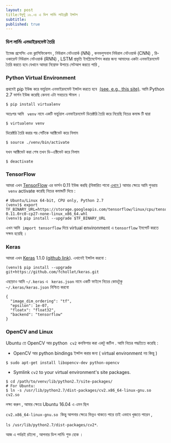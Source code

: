 ```yaml
---
layout: post
title:উবুন্টু ১৬.০৪ এ ডিপ লার্নিং লাইব্রেরী ইন্সটল 
subtitle:
published: true
---
```



### ডিপ লার্নিং এনভাইরনমেন্ট তৈরি

ইমেজ প্রসেসিং এবং ক্লাসিফিকেশন  , নিউরাল নেটওয়ার্ক (NN) , কনভলুসনাল নিউরাল নেটওয়ার্ক (CNN) , রি-ওকারেন্ট  নিউরাল নেটওয়ার্ক (RNN) ,  LSTM প্রভৃতি ইমপ্লিমেন্টেশন করার জন্য আমাদের একটা এনভাইরনমেন্ট তৈরি করতে হবে যেখানে আমরা নিম্নোক্ত উপায়ে সেটআপ করতে পারি ,



### Python Virtual Environment

প্রথমেই pip ইউজ করে  ভার্চুয়াল এনভাইরনমেন্ট ইন্সটল করতে হবে  [(see, e.g., this site)](http://docs.python-guide.org/en/latest/dev/virtualenvs/). আমি  Python 2.7 ভার্সন ইউজ করেছি  কেননা এটা সবচেয়ে স্টাবল । 

```
$ pip install virtualenv
```

অতঃপর আমি ` venv` নামে একটি ভার্চুয়াল এনভাইরনমেন্ট ডিরেক্টরি তৈরি করে নিয়েছি  নিচের কমান্ড টি দ্বারা  

```
$ virtualenv venv
```

ডিরেক্টরি তৈরি করার পর সেটিকে আক্টিভেট করে নিলাম

```
$ source ./venv/bin/activate 
```

যখন  আক্টিভেট করা শেষ তখন ডি-এক্টিভেট করে নিলাম  

```
$ deactivate
```

### TensorFlow

আমরা এখন [TensorFlow](https://www.tensorflow.org/) এর ভার্সন  0.11 ইউজ করছি (বিস্তারিত পাবো [এখনে ](https://www.tensorflow.org/versions/r0.11/get_started/os_setup.html#virtualenv-installation))  আমার ক্ষেত্রে আমি পুনরায়  ` venv` activate করেছি নিচের কমান্ডটি দিয়ে :

```
# Ubuntu/Linux 64-bit, CPU only, Python 2.7
(venv)$ export TF_BINARY_URL=https://storage.googleapis.com/tensorflow/linux/cpu/tensorflow-0.11.0rc0-cp27-none-linux_x86_64.whl
(venv)$ pip install --upgrade $TF_BINARY_URL
```

এখন আমি  `import tensorflow` দিয়ে  virtual environment এ ` tensorflow `  ইমপোর্ট করতে সক্ষম হয়েছি । 

### Keras

আমরা এখন [Keras](https://keras.io/) 1.1.0 ([github link](https://github.com/fchollet/keras)).  এখানেই ইন্সটল করবো :

```
(venv)$ pip install --upgrade git+https://github.com/fchollet/keras.git
```

এছাড়াও আমি  `~/.keras`  এ ` keras.json`  নামে একটি ফাইলে নিচের কোডটুকু `~/.keras/keras.json` নিশ্চিত করবো  

```
{
  "image_dim_ordering": "tf",
  "epsilon": 1e-07,
  "floatx": "float32",
  "backend": "tensorflow"
}
```

### OpenCV and Linux

 Ubuntu তে   OpenCV আর  python  `cv2` কনফিগার করা একটু জটিল . আমি নিচের পদ্ধতিতে করেছি :

-   OpenCV আর  python bindings ইন্সটল  করার জন্য ( virtual environment নয় কিন্তু )

```
$ sudo apt-get install libopencv-dev python-opencv
```

-   Symlink `cv2` to your virtual environment's site packages.

```
$ cd /path/to/venv/lib/python2.7/site-packages/
# For Ubuntu:
$ ln -s /usr/lib/python2.7/dist-packages/cv2.x86_64-linux-gnu.so cv2.so
```

লক্ষ্য করুন , আমার ক্ষেত্রে Ubuntu  16.04 এ  এমন ছিল 

`cv2.x86_64-linux-gnu.so`  কিন্তু আপনার ক্ষেত্রে ভিন্নও থাকতে পারে তাই    এভাবে খুজতে পারেন ,

`ls /usr/lib/python2.7/dist-packages/cv2*`.



আজ এ পর্যন্তই রইলো ,  আপনার ডিপ লার্নিং শুভ হোক । 
